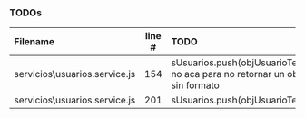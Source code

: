 ### TODOs
| Filename | line # | TODO
|:------|:------:|:------
| servicios\usuarios.service.js | 154 | sUsuarios.push(objUsuarioTemp); no aca para no retornar un objeto sin formato
| servicios\usuarios.service.js | 201 | sUsuarios.push(objUsuarioTemp);